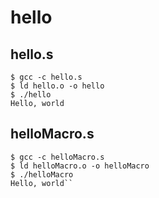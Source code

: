 # hello

## hello.s

```
$ gcc -c hello.s
$ ld hello.o -o hello
$ ./hello
Hello, world
```

## helloMacro.s

```
$ gcc -c helloMacro.s
$ ld helloMacro.o -o helloMacro
$ ./helloMacro
Hello, world``

